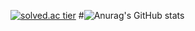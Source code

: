 [![solved.ac tier](http://mazassumnida.wtf/api/generate_badge?boj=hipo_son)](https://solved.ac/hipo_son)
#![Anurag's GitHub stats](https://github-readme-stats.vercel.app/api?username=hipo-son&show_icons=true&theme=radical)
<!--
**hipo-son/hipo-son** is a ✨ _special_ ✨ repository because its `README.md` (this file) appears on your GitHub profile.

Here are some ideas to get you started:

- 🔭 I’m currently working on ...
- 🌱 I’m currently learning ...
- 👯 I’m looking to collaborate on ...
- 🤔 I’m looking for help with ...
- 💬 Ask me about ...
- 📫 How to reach me: ...
- 😄 Pronouns: ...
- ⚡ Fun fact: ...
-->

